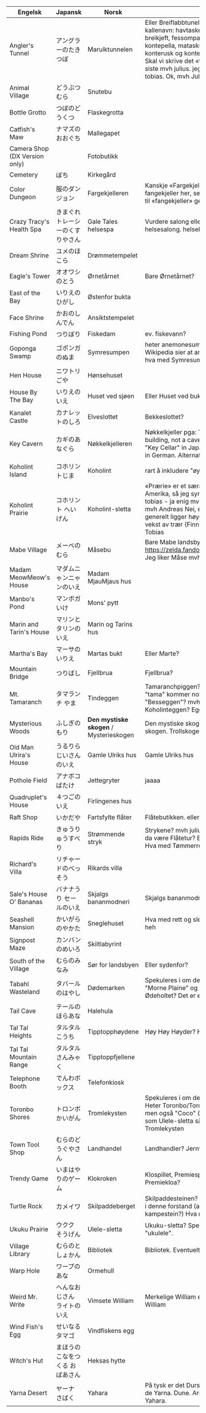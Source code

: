 | Engelsk                       | Japansk                          | Norsk               | Kommentar |
|-------------------------------|----------------------------------|---------------------|-----------|
| Angler's Tunnel               | アングラーのたきつぼ             | Marulktunnelen      |Eller Breiflabbtunellen? breiflabb har også mange andre kallenavn: havtaske, sjødævel, storkjeftkonge, ulke, breikjeft, fessompa, fessømpæ, fisksømpe, fissump, furusk, kontepella, mataskurk, pelekunter, pillekunter, ulk, konterusk og konteknor.        Jeg syns Ulketunnellen er best. Skal vi skrive det «tunnel» eller «tunell»? jeg foreslår det siste mvh julius. jeg foreslår tunnel fordi det er vanligst mvh tobias. Ok, mvh Julius|
| Animal Village                | どうぶつむら                     |    Snutebu   ||Dyrelandsbyen  Potebu Snutebu 
| Bottle Grotto                 | つぼのどうくつ                   | Flaskegrotta        ||
| Catfish's Maw                 | ナマズのおおぐち                 | Mallegapet          ||
| Camera Shop (DX Version only) |                                  | Fotobutikk          ||
| Cemetery                      | ぼち                             | Kirkegård           ||
| Color Dungeon                 | 服のダンジョン                   |       Fargekjelleren              | Kanskje «Fargekjelleren» er et greit ordspill på farge + fangekjeller her, selv om vi ikke skal oversette «dungeon» til «fangekjeller» generelt? mvh tobias |
| Crazy Tracy's Health Spa      | きまぐれトレーシーのくすりやさん | Gale Tales helsespa |Vurdere salong eller klinikk. kurbad? spahotell. helsestue. helsesalong. helseklinikk |
| Dream Shrine                  | ユメのほこら                     | Drømmetempelet      ||
| Eagle's Tower                 | オオワシのとう                   |        Ørnetårnet             | Bare Ørnetårnet?|
| East of the Bay               | いりえのひがし                   | Østenfor bukta       ||
| Face Shrine                   | かおのしんでん                   | Ansiktstempelet     ||
| Fishing Pond                  | つりぼり                         | Fiskedam            |ev. fiskevann?|
| Goponga Swamp                 | ゴポンガのぬま                   | Symresumpen       | heter anemonesump og slimsump på andre språk. Wikipedia sier at anemoner er knollvekster i symreslekta, hva med Symresumpen? Det rimer fint mvh Julius|
| Hen House                     | ニワトリごや                     | Hønsehuset          |
| House By The Bay              | いりえのいえ                     | Huset ved sjøen     | Eller Huset ved bukta? Huset ved havet? |
| Kanalet Castle                | カナレットのしろ                 |       Elveslottet         | Bekkeslottet? |
| Key Cavern                    | カギのあなぐら                   | Nøkkelkjelleren          | Nøkkelkjeller pga: The third dungeon, Key Cavern, is a brick building, not a cave. This may be a mistranslation; it's called "Key Cellar" in Japanese and French and "Devil's Mansion" in German. Alternativt Nøkkelhula |
| Koholint Island               | コホリントじま                   | Koholint                    |rart å inkludere "øya"?|
| Koholint Prairie              | コホリント へいげん              | Koholint-sletta     | «Prærie» er et særamerikansk begrep for slettene i Nord-Amerika, så jeg synes det skal hete Koholint-sletta mvh tobias - ja enig mvh julius. Hva med vidde. Koholint-vidda? mvh Andreas Nei, en vidde er et åpent fjellområde som generelt ligger høyere enn tregrensen og har begrenset vekst av trær (Finnmarksvidda, Hardangervidda, osv). mvh Tobias|
| Mabe Village                  | メーベのむら                     |            Måsebu      | Bare Mabe landsby? Eller Måke/Måse landsby? https://zelda.fandom.com/wiki/Mabe_Village#Nomenclature Jeg liker Måse mvh julius Mabe landsby  |
| Madam MeowMeow's House        | マダムニゃンニゃンのいえ         | Madam MjauMjaus hus                    ||
| Manbo's Pond                  | マンボガいけ                     |  Mons' pytt      ||
| Marin and Tarin's House       | マリンとタリンのいえ             | Marin og Tarins hus                    ||
| Martha's Bay                  | マーサのいりえ                   | Martas bukt         |Eller Marte?|
| Mountain Bridge               | つりばし                         |      Fjellbrua        |Fjellbrua?     |
| Mt. Tamaranch                 | タマランチ やま                  | Tindeggen                    | Tamaranchpiggen? Tamaranchtind? Tegogo-fjellet ... - "tama" kommer nok fra "egg". Hva med et ordspill på "Besseggen"? mvh Tobias. Tindeggen? Eggetind? Koholinteggen? Eggehøgda? Eggeskaret?  |
| Mysterious Woods              | ふしぎのもり                     | **Den mystiske skogen** / Mysterieskogen                    | Den mystiske skogen. Mysterieskogen. Den magiske skogen. Trollskogen? Den forundelige skog.  |
| Old Man Ulrira's House        | うるりらじいさんのいえ           | Gamle Ulriks hus    | Gamle Ulriks hus|
| Pothole Field                 | アナボコばたけ                   | Jettegryter         |jaaaa|
| Quadruplet's House            | ４つごのいえ                     | Firlingenes hus     ||
| Raft Shop                     | いかだや                         | Fartsfylte flåter   |Flåtebutikken. eller gi den et navn: Fartsfylte Flåter|
| Rapids Ride                   | きゅうりゅうすべり               | Strømmende stryk                   | Strykene? mvh julius. Hvis flåtebutikken, burde ikke dette da være Flåtetur? Elvepadling? Rafting på flåte. Eller noe. Hva med Tømmerrenna? mvh Andreas |
| Richard's Villa               | リチゃードのべっそう             | Rikards villa       ||
| Sale's House O' Bananas       | バナナうり セールのいえ          | Skjalgs bananmodneri                    | Skjalgs bananmodneri? |
| Seashell Mansion              | かいがらのやかた                 | Sneglehuset  |Hva med rett og slett Sneglehuset eller Sneglehus-huset. heh|
| Signpost Maze                 | カンバンのめいろ                 | Skiltlabyrint       ||
| South of the Village          | むらのみなみ                     | Sør for landsbyen   | Eller sydenfor? |
| Tabahl Wasteland              | タバールのはやし                 | Dødemarken                    | Spekuleres i om dette er en japanisering av "terrible". Heter "Morne Plaine" og "Fratzenwald" på andre språk. Hva med Ødeholtet? Det er et slags dødt og øde skogholt?  |
| Tail Cave                     | テールのほらあな                 | Halehula            ||
| Tal Tal Heights               | タルタル こうち                  | Tipptopphøydene     |Høy Høy Høyder? Her er jeg ganske blank mvh Julius|
| Tal Tal Mountain Range        | タルタル さんみゃく              | Tipptoppfjellene    ||
| Telephone Booth               | でんわボックス                   | Telefonkiosk        ||
| Toronbo Shores                | トロンボ かいがん                | Tromlekysten                    | Spekuleres i om dette er en japanisering av "trombone". Heter Toronbo/Toronga "kyst" og "strand" på andre språk, men også "Coco" (kokosnøtt?). Hvis vi skal ende med "-le" som Ulele-sletta så kanskje Tromlebredden eller Tromlekysten |
| Town Tool Shop                | むらのどうぐやさん               | Landhandel         | Landhandler? Jernvarehandel? |
| Trendy Game                   | いまはやりのゲーム               | Klokroken                    |Klospillet, Premiespillet, Klo & Fang, Klo & Vinn, eller Premiekloa?|
| Turtle Rock                   | カメイワ                         | Skilpaddeberget |Skilpaddesteinen? Eller finnes det noe bedre ord for "rock" i denne forstand (altså mer en slags høyde eller kampestein?) Hva med Skilpaddeberget? |
| Ukuku Prairie                 | ウクク そうげん                  |  Ulele-sletta        | Ukuku-sletta? Spekuleres i om dette er en japanisering av "ukulele". |
| Village Library               | むらのとしょかん                 | Bibliotek                    | Bibliotek. Eventuelt Måsebu Bibliotek |
| Warp Hole                     | ワープのあな                     | Ormehull         ||
| Weird Mr. Write               | へんなおじさん ライトのいえ      | Vimsete William                    |Merkelige William eller William den snodige? Den snodige William|
| Wind Fish's Egg               | せいなるタマゴ                   | Vindfiskens egg     ||
| Witch's Hut                   | まほうのこなをつくる おばあさん  | Heksas hytte        ||
| Yarna Desert                  | ヤーナ さばく                    | Yahara                    |På tysk er det Durstwüste. Tørsteørkenen. og fransk Dunes de Yarna. Dune. Arrakis. Sand. Yarnasanden. Yarnaørkenen. Yahara. |
